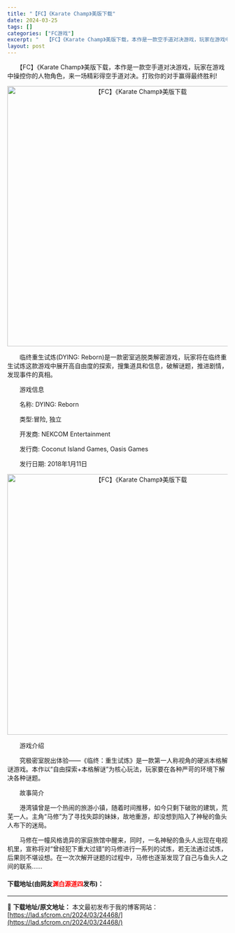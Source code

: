 ```yaml
---
title: "【FC】《Karate Champ》美版下载"
date: 2024-03-25
tags: []
categories: ["FC游戏"]
excerpt: "　　【FC】《Karate Champ》美版下载，本作是一款空手道对决游戏，玩家在游戏中操控你的人物角色，来一场精彩得空手道对决。打败你的对手赢得最终胜利! 　　临终重生试炼(DYING: Reborn)是一款密室逃脱类解密游戏，玩家将在临终重生试炼这款游戏中展开高自由度的探索，搜集道具和信息，破解&hellip;"
layout: post
---
```


 <p>　　【FC】《Karate Champ》美版下载，本作是一款空手道对决游戏，玩家在游戏中操控你的人物角色，来一场精彩得空手道对决。打败你的对手赢得最终胜利!</p> <p align="center"><img align="" border="0" src="https://lad.sfcrom.cn/wp-content/uploads/2024/03/20240325_66019413a8e1f.png" width="595" alt="【FC】《Karate Champ》美版下载" /></p> <p>　　临终重生试炼(DYING: Reborn)是一款密室逃脱类解密游戏，玩家将在临终重生试炼这款游戏中展开高自由度的探索，搜集道具和信息，破解谜题，推进剧情，发现事件的真相。</p> <p>　　游戏信息</p> <p>　　名称: DYING: Reborn</p> <p>　　类型:冒险, 独立</p> <p>　　开发商: NEKCOM Entertainment</p> <p>　　发行商: Coconut Island Games, Oasis Games</p> <p>　　发行日期: 2018年1月11日</p> <p align="center"><img align="" border="0" src="https://lad.sfcrom.cn/wp-content/uploads/2024/03/20240325_66019414e6acd.png" width="596" alt="【FC】《Karate Champ》美版下载" /></p> <p>　　游戏介绍</p> <p>　　究极密室脱出体验&mdash;&mdash;《临终：重生试炼》是一款第一人称视角的硬派本格解谜游戏。本作以&ldquo;自由探索+本格解谜&rdquo;为核心玩法，玩家要在各种严苛的环境下解决各种谜题。</p> <p>　　故事简介</p> <p>　　港湾镇曾是一个热闹的旅游小镇，随着时间推移，如今只剩下破败的建筑，荒芜一人。主角&ldquo;马修&rdquo;为了寻找失踪的妹妹，故地重游，却没想到陷入了神秘的鱼头人布下的迷局。</p> <p>　　马修在一幢风格诡异的家庭旅馆中醒来，同时，一名神秘的鱼头人出现在电视机里，宣称将对&ldquo;曾经犯下重大过错&rdquo;的马修进行一系列的试炼，若无法通过试炼，后果则不堪设想。在一次次解开谜题的过程中，马修也逐渐发现了自己与鱼头人之间的联系&hellip;&hellip;</p> <p><h4>下载地址(由网友<font color="red">渊白源道四</font>发布)：</h4></p> 

---
📖 **下载地址/原文地址：** 本文最初发布于我的博客网站：[https://lad.sfcrom.cn/2024/03/24468/](https://lad.sfcrom.cn/2024/03/24468/)
